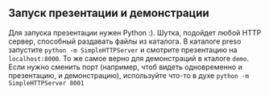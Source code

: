 ## Запуск презентации и демонстрации

Для запуска презентации нужен Python :). Шутка, подойдет любой HTTP сервер, способный раздавать файлы из каталога. 
В каталоге preso запустите `python -m SimpleHTTPServer` и смотрите презентацию на `localhost:8000`. То же самое верно для демонстраций в кталоге `demo`.
Если нужно сменить порт (например, чтоб видеть одновременно и презентацию, и демонстрацию), используйте что-то в духе `python -m SimpleHTTPServer 8001`
